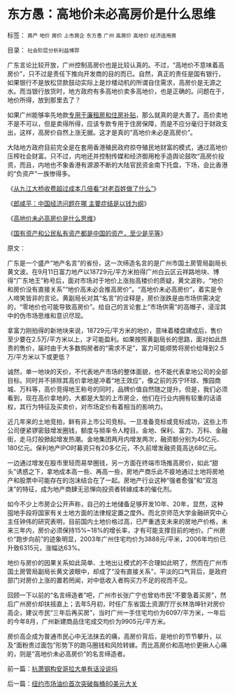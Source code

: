 # 东方愚：高地价未必高房价是什么思维

标签： `房产` `地价` `房价` `上市房企` `东方愚` `广州` `高房价` `高地价` `经济适用房` 

目录： `社会阶层分析利益博羿`

广东言论比较开放，广州控制高房价也是比较认真的。不过，“高地价不意味着高房价”，只不过是责任下推向开发商的目的而已。自然，真正的责任是国有银行，如果银行不是放松贷款鼓动实际上是炒楼动机的所谓自住需求，高房价是无源之水。而当银行放货时，地方政府有多高地价卖多高地价，也是正确的。问题在于，地价所得，放到那里去了？



如果广州能够率先地款[专用于廉租房和住房补贴](../../../2007/9/27/减少房地产泡沫破裂危害的上中下策.md)，那么就真的是大善了。高价卖地不是不可以，但是卖得所得，应该专款专用于住房保障，而是不应分毫归于财政支出，这样，高房价自然上涨无据。这才是真的“高地价未必是高房价”。



大陆地方政府目前完全是在套用香港殖民政府掠夺殖民地财富的模式，通过高地价压榨社会财富。只不过，内地还并控制传媒和经济御用枪手造舆论鼓吹“高房价投资，而且，内地也不象香港有源源不断的大陆官民资金南下托盘，下场，会比香港的“负资产”一族惨得多。



《[从九江大桥收费超过成本几倍看“对老百姓做了什么”](../../../2007/9/7/地方财政危机中侵吞了多少纳税人资产？.md)》

《[郎咸平：中国经济问题在哪 主要症结是以钱为纲](../../../2007/8/26/郎咸平：中国经济问题在那里？以财政吃饭为纲.md)》

《[高地价未必高房价是什么思维](../../../2007/9/13/东方愚：高地价未必高房价是什么思维.md)》

《[国有资产和公民私有资产都是中国的资产，至少是平等](../../../2007/9/8/国有资产和私有财产，政府托管的公共财产.md)》

原文：

广东是一个盛产“地产名言”的省份，这一次缔造名言的是广州市国土房管局副局长黄文波。在9月11日富力地产以18729元/平方米拍得广州白云区云祥路地块、博得“广东地王”称号后，面对市场对于地价上涨抬高楼价的质疑，黄文波称，“地价和房价没有直接关系”“地价高未必会推高房价”。“高地价未必高房价”，着实是令人啼笑皆非的言论。黄副局长对其“名言”的诠释是，房价涨跌是由市场供需决定的，“零地价也可能导致高房价”。给自己的言论套上“市场供需”的高帽子，浸淫其中的伪市场思维和意识尽现。



拿富力刚拍得的新地块来说，18729元/平方米的地价，意味着楼盘建成后，售价至少要在2.5万/平方米以上，才可能盈利。如果按照黄副局长的思路，面对如此昂贵的售价，届时由于大多数购房者的“需求不足”，富力可能顺势将房价给降到2.5万/平方米以下或更低？



诚然，单一地块的天价，不代表地产市场的整体面貌，也不能代表拿地公司的全部目标。同时并不排除其高价拿地是冲着“地王效应”，像之前的苏宁环球、豫园商城、万科等，高价竞得地王称号的同时，品牌价值自然随之提升。但是，我们必须看到，现在高价拿地的，大都是大型的上市房企，他们在行业内拥有较重的话语权，其行为特征及买卖价，对市场定价有着相当的影响力。



近几年来的土地竞拍，鲜有非上市公司竞标。一旦准备竞标或竞标成功，这些上市公司便紧锣密鼓增发圈钱，额度与频率令人瞠目。金地、保利、富力、万科、金融街，走马灯般掀起增发热潮。金地集团两月内增发两次，融资额分别为45亿元、180亿元。保利地产IPO时募资只有20多亿元，不久前增发融资竟高达68亿元。



一边通过增发在股市里轻而易举圈钱，另一方面在终端市场推高房价，如此“甜头”诱惑之下，拿地成本高一些、再高一些，房地产商乐此不疲地通过土地将房地产和股票中可能存在的泡沫结合在了一起。房地产行业这种“强者愈强”和“双泡沫”的特征，成为地产商肆无忌惮向投资者转嫁成本的催化剂。



如今不少上市房企公开声称，自己的土地储备足够开发10年、20年，显然，这种囤地手段将国家有关土地方面的法律规定置之度外。而北京师范大学金融研究中心主任钟伟的研究表明，目前国内土地价格过高，已严重透支未来的房地产价格，未来三年内，房价必须保持15%~18%的增长率，才有可能支撑目前的地价。广州房价“跑步向前”的迹象明显，2003年广州住宅均价为3888元/平米，2006年均价已升致6315元，涨幅达63%。



地价与房价的因果关系如此简单、土地出让模式的不合理如此明了，然而在广州市国土房管局副局长黄文波眼中，却成了“没有直接关系”，平淡的口气背后，是政府部门对房价上涨的置若罔闻，对中低收入者购买力不足的视而不见。



回顾一下以前的“名言缔造者”吧，广州市长张广宁也曾劝市民“不要急着买房”，然后广州房价却扶摇直上；去年5月初，时任广东省国土资源厅厅长林浩坤针对房价高企，建议市民“三年后再买房”，当时广州一手住宅均价为6097/平方米，一年后的今年8月，广州新建商品住宅成交均价为9905元/平方米。



房价高企成为普通市民心中无法抹去的痛，高房价背后，是地价的节节攀升，以及“面粉贵过面包”形势下的跑马圈钱和风险转嫁。而比高房价和高地价更揪人心痛的，则是“高地价未必高房价”的名言缔造者。

前一篇：[杭萧钢构安哥拉大单有话没说吗](../../../2007/9/13/杭萧钢构安哥拉大单有话没说吗.md)

后一篇：[纽约市场油价首次突破每桶80美元大关](../../../2007/9/13/纽约市场油价首次突破每桶80美元大关.md)